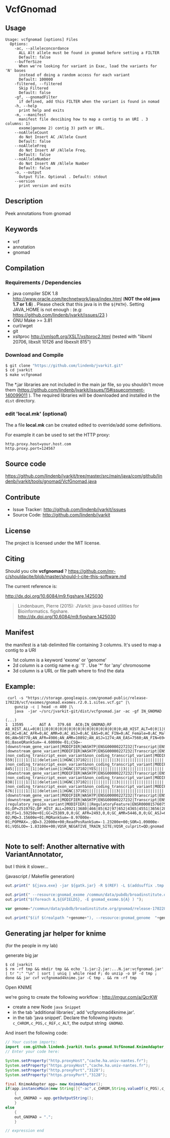 # VcfGnomad


## Usage

```
Usage: vcfgnomad [options] Files
  Options:
    -ac, --alleleconcordance
      ALL Alt allele must be found in gnomad before setting a FILTER
      Default: false
    --bufferSize
      When we're looking for variant in Exac, load the variants for 'N' bases 
      instead of doing a random access for each variant
      Default: 100000
    -filtered, --filtered
      Skip Filtered
      Default: false
    -gf, --gnomadFilter
      if defined, add this FILTER when the variant is found in nomad
    -h, --help
      print help and exits
    -m, --manifest
      manifest file descibing how to map a contig to an URI . 3 columns: 1) 
      exome|genome 2) contig 3) path or URL.
    --noAlleleCount
      do Not Insert AC /Allele Count
      Default: false
    --noAlleleFreq
      do Not Insert AF /Allele Freq.
      Default: false
    --noAlleleNumber
      do Not Insert AN /Allele Number
      Default: false
    -o, --output
      Output file. Optional . Default: stdout
    --version
      print version and exits

```


## Description

Peek annotations from gnomad


## Keywords

 * vcf
 * annotation
 * gnomad


## Compilation

### Requirements / Dependencies

* java compiler SDK 1.8 http://www.oracle.com/technetwork/java/index.html (**NOT the old java 1.7 or 1.6**) . Please check that this java is in the `${PATH}`. Setting JAVA_HOME is not enough : (e.g: https://github.com/lindenb/jvarkit/issues/23 )
* GNU Make >= 3.81
* curl/wget
* git
* xsltproc http://xmlsoft.org/XSLT/xsltproc2.html (tested with "libxml 20706, libxslt 10126 and libexslt 815")


### Download and Compile

```bash
$ git clone "https://github.com/lindenb/jvarkit.git"
$ cd jvarkit
$ make vcfgnomad
```

The *.jar libraries are not included in the main jar file, so you shouldn't move them (https://github.com/lindenb/jvarkit/issues/15#issuecomment-140099011 ).
The required libraries will be downloaded and installed in the `dist` directory.

### edit 'local.mk' (optional)

The a file **local.mk** can be created edited to override/add some definitions.

For example it can be used to set the HTTP proxy:

```
http.proxy.host=your.host.com
http.proxy.port=124567
```
## Source code 

https://github.com/lindenb/jvarkit/tree/master/src/main/java/com/github/lindenb/jvarkit/tools/gnomad/VcfGnomad.java

## Contribute

- Issue Tracker: http://github.com/lindenb/jvarkit/issues
- Source Code: http://github.com/lindenb/jvarkit

## License

The project is licensed under the MIT license.

## Citing

Should you cite **vcfgnomad** ? https://github.com/mr-c/shouldacite/blob/master/should-I-cite-this-software.md

The current reference is:

http://dx.doi.org/10.6084/m9.figshare.1425030

> Lindenbaum, Pierre (2015): JVarkit: java-based utilities for Bioinformatics. figshare.
> http://dx.doi.org/10.6084/m9.figshare.1425030

 
## Manifest
 
 the manifest is a tab delimited file containing 3 columns. It's used to map a contig to a URI
 
   * 1st column is a keyword 'exome' or 'genome'
   * 2d column is a contig name e.g: '1' .  Use '*' for 'any' chromosome
   * 3d column is a URL or file path where to find the data
 
 
## Example:
 
 ```
  curl -s "https://storage.googleapis.com/gnomad-public/release-170228/vcf/exomes/gnomad.exomes.r2.0.1.sites.vcf.gz" |\
     gunzip -c | head -n 400 |\
     java  -jar ~/src/jvarkit-git/dist/vcfgnomad.jar -ac -gf IN_GNOMAD 

 (...)
 1	13595	.	AGT	A	379.68	AC0;IN_GNOMAD;RF	AB_HIST_ALL=0|0|1|0|0|0|0|0|0|0|0|0|0|0|0|0|0|0|0|0;AB_HIST_ALT=0|0|1|0|0|0|0|0|0|0|0|0|0|0|0|0|0|0|0|0;AB_MEDIAN=1.44068e-01;AC=0;AC_AFR=0;AC_AMR=0;AC_ASJ=0;AC_EAS=0;AC_FIN=0;AC_Female=0;AC_Male=0;AC_NFE=0;AC_OTH=0;AC_POPMAX=.;AC_SAS=0;AC_raw=1;AF=0.00000e+00;AF_AFR=0.00000e+00;AF_AMR=0.00000e+00;AF_ASJ=0.00000e+00;AF_EAS=0.00000e+00;AF_FIN=0.00000e+00;AF_Female=0.00000e+00;AF_Male=0.00000e+00;AF_NFE=0.00000e+00;AF_OTH=0.00000e+00;AF_POPMAX=.;AF_SAS=0.00000e+00;AF_raw=9.99900e-06;AN=50778;AN_AFR=4986;AN_AMR=10892;AN_ASJ=1274;AN_EAS=7560;AN_FIN=694;AN_Female=24940;AN_Male=25838;AN_NFE=17556;AN_OTH=1486;AN_POPMAX=.;AN_SAS=6330;AN_raw=100010;AS_FilterStatus=RF|AC0;AS_RF=1.49748e-01;BaseQRankSum=-4.60000e-01;CSQ=-|downstream_gene_variant|MODIFIER|WASH7P|ENSG00000227232|Transcript|ENST00000423562|unprocessed_pseudogene|||||||||||1|766|-1||deletion|1|HGNC|38034||||||||||||||||||||||||||||||||||||||||||,-|downstream_gene_variant|MODIFIER|WASH7P|ENSG00000227232|Transcript|ENST00000438504|unprocessed_pseudogene|||||||||||1|766|-1||deletion|1|HGNC|38034|YES|||||||||||||||||||||||||||||||||||||||||,-|non_coding_transcript_exon_variant&non_coding_transcript_variant|MODIFIER|DDX11L1|ENSG00000223972|Transcript|ENST00000450305|transcribed_unprocessed_pseudogene|6/6||ENST00000450305.2:n.561_562delTG||558-559||||||1||1||deletion|1|HGNC|37102|||||||||||||3|||||||||||||||||||||||||||||,-|non_coding_transcript_exon_variant&non_coding_transcript_variant|MODIFIER|DDX11L1|ENSG00000223972|Transcript|ENST00000456328|processed_transcript|3/3||ENST00000456328.2:n.847_848delTG||844-845||||||1||1||deletion|1|HGNC|37102|YES||||||||||||3|||||||||||||||||||||||||||||,-|downstream_gene_variant|MODIFIER|WASH7P|ENSG00000227232|Transcript|ENST00000488147|unprocessed_pseudogene|||||||||||1|807|-1||deletion|1|HGNC|38034||||||||||||||||||||||||||||||||||||||||||,-|non_coding_transcript_exon_variant&non_coding_transcript_variant|MODIFIER|DDX11L1|ENSG00000223972|Transcript|ENST00000515242|transcribed_unprocessed_pseudogene|3/3||ENST00000515242.2:n.840_841delTG||837-838||||||1||1||deletion|1|HGNC|37102|||||||||||||3|||||||||||||||||||||||||||||,-|non_coding_transcript_exon_variant&non_coding_transcript_variant|MODIFIER|DDX11L1|ENSG00000223972|Transcript|ENST00000518655|transcribed_unprocessed_pseudogene|3/4||ENST00000518655.2:n.678_679delTG||675-676||||||1||1||deletion|1|HGNC|37102|||||||||||||3|||||||||||||||||||||||||||||,-|downstream_gene_variant|MODIFIER|WASH7P|ENSG00000227232|Transcript|ENST00000538476|unprocessed_pseudogene|||||||||||1|814|-1||deletion|1|HGNC|38034||||||||||||||||||||||||||||||||||||||||||,-|downstream_gene_variant|MODIFIER|WASH7P|ENSG00000227232|Transcript|ENST00000541675|unprocessed_pseudogene|||||||||||1|766|-1||deletion|1|HGNC|38034||||||||||||||||||||||||||||||||||||||||||,-|regulatory_region_variant|MODIFIER|||RegulatoryFeature|ENSR00001576075|CTCF_binding_site|||||||||||1||||deletion|1||||||||||||||||||||||||||||||||||||||||||||;ClippingRankSum=5.63000e-01;DP=2519792;DP_HIST_ALL=20921|3680|466|85|62|97|652|4365|4551|3656|2891|2039|1464|1114|954|811|688|497|352|310;DP_HIST_ALT=0|0|0|0|0|0|0|0|0|0|0|0|0|0|0|0|0|0|0|0;DP_MEDIAN=118;DREF_MEDIAN=3.98107e-38;FS=1.59250e+01;GC=25389,0,0;GC_AFR=2493,0,0;GC_AMR=5446,0,0;GC_ASJ=637,0,0;GC_EAS=3780,0,0;GC_FIN=347,0,0;GC_Female=12470,0,0;GC_Male=12919,0,0;GC_NFE=8778,0,0;GC_OTH=743,0,0;GC_SAS=3165,0,0;GC_raw=50004,1,0;GQ_HIST_ALL=11211|8535|2038|2055|803|203|195|95|28|49|65|37|115|64|88|117|164|34|237|23872;GQ_HIST_ALT=0|0|0|0|0|0|0|0|0|0|0|0|0|0|0|0|0|0|0|1;GQ_MEDIAN=99;Hom=0;Hom_AFR=0;Hom_AMR=0;Hom_ASJ=0;Hom_EAS=0;Hom_FIN=0;Hom_Female=0;Hom_Male=0;Hom_NFE=0;Hom_OTH=0;Hom_SAS=0;Hom_raw=0;InbreedingCoeff=-4.37000e-02;MQ=3.15600e+01;MQRankSum=-8.97000e-01;POPMAX=.;QD=3.22000e+00;ReadPosRankSum=-1.23200e+00;SOR=1.09000e-01;VQSLOD=-1.83100e+00;VQSR_NEGATIVE_TRAIN_SITE;VQSR_culprit=QD;gnomad.exome.AC_AFR=0;gnomad.exome.AC_AMR=0;gnomad.exome.AC_ASJ=0;gnomad.exome.AC_EAS=0;gnomad.exome.AC_FIN=0;gnomad.exome.AC_Female=0;gnomad.exome.AC_Male=0;gnomad.exome.AC_NFE=0;gnomad.exome.AC_OTH=0;gnomad.exome.AC_raw=1;gnomad.exome.AN_AFR=4986;gnomad.exome.AN_AMR=10892;gnomad.exome.AN_ASJ=1274;gnomad.exome.AN_EAS=7560;gnomad.exome.AN_FIN=694;gnomad.exome.AN_Female=24940;gnomad.exome.AN_Male=25838;gnomad.exome.AN_NFE=17556;gnomad.exome.AN_OTH=1486;gnomad.exome.AN_raw=100010;gnomad.genome.AC_AFR=0;gnomad.genome.AC_AMR=0;gnomad.genome.AC_ASJ=0;gnomad.genome.AC_EAS=0;gnomad.genome.AC_FIN=0;gnomad.genome.AC_Female=0;gnomad.genome.AC_Male=0;gnomad.genome.AC_NFE=0;gnomad.genome.AC_OTH=0;gnomad.genome.AC_raw=1;gnomad.genome.AN_AFR=8680;gnomad.genome.AN_AMR=794;gnomad.genome.AN_ASJ=224;gnomad.genome.AN_EAS=1592;gnomad.genome.AN_FIN=3490;gnomad.genome.AN_Female=13274;gnomad.genome.AN_Male=16168;gnomad.genome.AN_NFE=13754;gnomad.genome.AN_OTH=908;gnomad.genome.AN_raw=30500

 
 ```

## Note to self: Another alternative with VariantAnnotator,

but I think it slower...

(javascript / Makefile generation)

```javascript
out.print(" ${java.exe} -jar ${gatk.jar} -R $(REF) -L $(addsuffix .tmp.vcf,$@) -T VariantAnnotator --variant $(addsuffix .tmp.vcf,$@) -o $(addsuffix .tmp2.vcf,$@) --resourceAlleleConcordance ");

out.print(" --resource:gnomad_exome /commun/data/pubdb/broadinstitute.org/gnomad/release-170228/vcf/exome/gnomad.exomes.r2.0.1.sites.vcf.gz ");
out.print("$(foreach A,${GFIELDS}, -E gnomad_exome.${A} ) ");

var genome="/commun/data/pubdb/broadinstitute.org/gnomad/release-170228/vcf/genome/gnomad.genomes.r2.0.1.sites."+chrom+".vcf.gz";

out.print("$(if $(realpath "+genome+"), --resource:gnomad_genome  "+genome+"  $(foreach A,${GFIELDS}, -E gnomad_genome.${A} ) )");
```



## Generating jar helper for knime
  
(for the people in my lab)
  
generate big jar

```
$ cd jvarkit
$ rm -rf tmp && mkdir tmp && echo '1.jar:2.jar:...N.jar:vcfgnomad.jar' | tr ":" "\n" | sort | uniq | while read F; do unzip -o $F -d tmp ; done && jar cvf vcfgnomad4knime.jar -C tmp . && rm -rf tmp
```
  
Open KNIME

we're going to create the following workflow : http://imgur.com/a/QcrKW

* create a new Node `java Snippet`
* in the tab 'additional libraries', add 'vcfgnomad4knime.jar'.
* in the tab 'java snippet'. Declare the following inputs: `c_CHROM,c_POS,c_REF,c_ALT`, the output string  `GNOMAD`.

And insert the following code:

```java
// Your custom imports:
import  com.github.lindenb.jvarkit.tools.gnomad.VcfGnomad.KnimeAdapter;
// Enter your code here:

System.setProperty("http.proxyHost","cache.ha.univ-nantes.fr");
System.setProperty("https.proxyHost","cache.ha.univ-nantes.fr");
System.setProperty("http.proxyPort","3128");
System.setProperty("https.proxyPort","3128");

final KnimeAdapter app= new KnimeAdapter();
if(app.instanceMain(new String[]{"-ac",c_CHROM,String.valueOf(c_POS),c_REF,c_ALT})==0)
	{
	out_GNOMAD = app.getOutputString();
	}
else
	{
	out_GNOMAD = ".";
	}

// expression end

```
 


